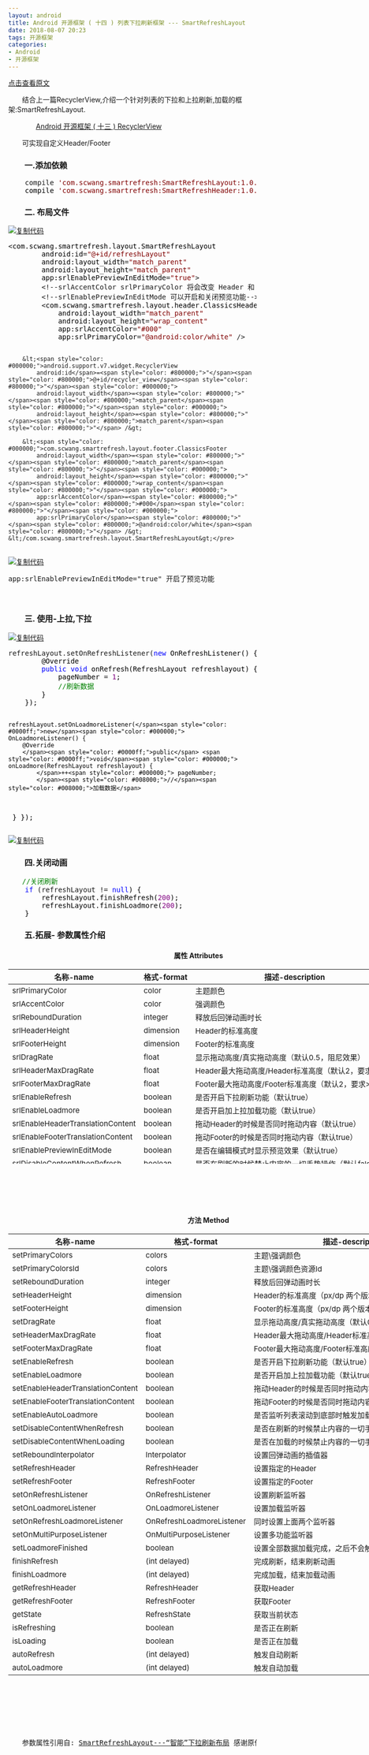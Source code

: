 ```yaml
---
layout: android
title: Android 开源框架 ( 十四 ) 列表下拉刷新框架 --- SmartRefreshLayout
date: 2018-08-07 20:23
tags: 开源框架
categories: 
- Android
- 开源框架
---
```

[点击查看原文](https://www.cnblogs.com/bugzone/p/SmartRefresh.html)

<!-- more -->

<div id="cnblogs_post_body" class="blogpost-body ">
    <p>　　结合上一篇RecyclerView,介绍一个针对列表的下拉和上拉刷新,加载的框架:SmartRefreshLayout.</p>
<p>　　　　<a id="post_title_link_9427210" href="https://www.cnblogs.com/bugzone/p/recyclerview.html" target="_blank">Android 开源框架 ( 十三 ) RecyclerView</a></p>
<p>　　可实现自定义Header/Footer</p>
<h3>　　一.添加依赖</h3>
<div class="cnblogs_code">
<pre>    compile <span style="color: #800000;">'</span><span style="color: #800000;">com.scwang.smartrefresh:SmartRefreshLayout:1.0.4-7</span><span style="color: #800000;">'</span><span style="color: #000000;">
    compile </span><span style="color: #800000;">'</span><span style="color: #800000;">com.scwang.smartrefresh:SmartRefreshHeader:1.0.4-7</span><span style="color: #800000;">'</span></pre>
</div>
<h3>　　二. 布局文件</h3>
<div class="cnblogs_code"><div class="cnblogs_code_toolbar"><span class="cnblogs_code_copy"><a href="javascript:void(0);" onclick="copyCnblogsCode(this)" title="复制代码"><img src="//common.cnblogs.com/images/copycode.gif" alt="复制代码"></a></span></div>
<pre>&lt;<span style="color: #000000;">com.scwang.smartrefresh.layout.SmartRefreshLayout
        android:id</span>=<span style="color: #800000;">"</span><span style="color: #800000;">@+id/refreshLayout</span><span style="color: #800000;">"</span><span style="color: #000000;">
        android:layout_width</span>=<span style="color: #800000;">"</span><span style="color: #800000;">match_parent</span><span style="color: #800000;">"</span><span style="color: #000000;">
        android:layout_height</span>=<span style="color: #800000;">"</span><span style="color: #800000;">match_parent</span><span style="color: #800000;">"</span><span style="color: #000000;">
        app:srlEnablePreviewInEditMode</span>=<span style="color: #800000;">"</span><span style="color: #800000;">true</span><span style="color: #800000;">"</span>&gt;
        &lt;!--srlAccentColor srlPrimaryColor 将会改变 Header 和 Footer 的主题颜色--&gt;
        &lt;!--srlEnablePreviewInEditMode 可以开启和关闭预览功能--&gt;
        &lt;<span style="color: #000000;">com.scwang.smartrefresh.layout.header.ClassicsHeader
            android:layout_width</span>=<span style="color: #800000;">"</span><span style="color: #800000;">match_parent</span><span style="color: #800000;">"</span><span style="color: #000000;">
            android:layout_height</span>=<span style="color: #800000;">"</span><span style="color: #800000;">wrap_content</span><span style="color: #800000;">"</span><span style="color: #000000;">
            app:srlAccentColor</span>=<span style="color: #800000;">"</span><span style="color: #800000;">#000</span><span style="color: #800000;">"</span><span style="color: #000000;">
            app:srlPrimaryColor</span>=<span style="color: #800000;">"</span><span style="color: #800000;">@android:color/white</span><span style="color: #800000;">"</span> /&gt;


        &lt;<span style="color: #000000;">android.support.v7.widget.RecyclerView
            android:id</span>=<span style="color: #800000;">"</span><span style="color: #800000;">@+id/recycler_view</span><span style="color: #800000;">"</span><span style="color: #000000;">
            android:layout_width</span>=<span style="color: #800000;">"</span><span style="color: #800000;">match_parent</span><span style="color: #800000;">"</span><span style="color: #000000;">
            android:layout_height</span>=<span style="color: #800000;">"</span><span style="color: #800000;">match_parent</span><span style="color: #800000;">"</span> /&gt;

        &lt;<span style="color: #000000;">com.scwang.smartrefresh.layout.footer.ClassicsFooter
            android:layout_width</span>=<span style="color: #800000;">"</span><span style="color: #800000;">match_parent</span><span style="color: #800000;">"</span><span style="color: #000000;">
            android:layout_height</span>=<span style="color: #800000;">"</span><span style="color: #800000;">wrap_content</span><span style="color: #800000;">"</span><span style="color: #000000;">
            app:srlAccentColor</span>=<span style="color: #800000;">"</span><span style="color: #800000;">#000</span><span style="color: #800000;">"</span><span style="color: #000000;">
            app:srlPrimaryColor</span>=<span style="color: #800000;">"</span><span style="color: #800000;">@android:color/white</span><span style="color: #800000;">"</span> /&gt;
    &lt;/com.scwang.smartrefresh.layout.SmartRefreshLayout&gt;</pre>
<div class="cnblogs_code_toolbar"><span class="cnblogs_code_copy"><a href="javascript:void(0);" onclick="copyCnblogsCode(this)" title="复制代码"><img src="//common.cnblogs.com/images/copycode.gif" alt="复制代码"></a></span></div></div>
<pre><span>app:srlEnablePreviewInEditMode="true" 开启了预览功能<br>　　<img src="https://images2018.cnblogs.com/blog/612293/201808/612293-20180806195400466-647305574.jpg" alt=""><br><br></span></pre>
<h3>　　三. 使用-上拉,下拉</h3>
<div class="cnblogs_code"><div class="cnblogs_code_toolbar"><span class="cnblogs_code_copy"><a href="javascript:void(0);" onclick="copyCnblogsCode(this)" title="复制代码"><img src="//common.cnblogs.com/images/copycode.gif" alt="复制代码"></a></span></div>
<pre>refreshLayout.setOnRefreshListener(<span style="color: #0000ff;">new</span><span style="color: #000000;"> OnRefreshListener() {
        @Override
        </span><span style="color: #0000ff;">public</span> <span style="color: #0000ff;">void</span><span style="color: #000000;"> onRefresh(RefreshLayout refreshlayout) {
            pageNumber </span>= <span style="color: #800080;">1</span><span style="color: #000000;">;
            </span><span style="color: #008000;">//</span><span style="color: #008000;">刷新数据</span>
<span style="color: #000000;">        }
    });

    refreshLayout.setOnLoadmoreListener(</span><span style="color: #0000ff;">new</span><span style="color: #000000;"> OnLoadmoreListener() {
        @Override
        </span><span style="color: #0000ff;">public</span> <span style="color: #0000ff;">void</span><span style="color: #000000;"> onLoadmore(RefreshLayout refreshlayout) {
            </span>++<span style="color: #000000;"> pageNumber;
            </span><span style="color: #008000;">//</span><span style="color: #008000;">加载数据</span>
<span style="color: #000000;">        }
    });
    </span></pre>
<div class="cnblogs_code_toolbar"><span class="cnblogs_code_copy"><a href="javascript:void(0);" onclick="copyCnblogsCode(this)" title="复制代码"><img src="//common.cnblogs.com/images/copycode.gif" alt="复制代码"></a></span></div></div>
<h3>　　四.关闭动画</h3>
<div class="cnblogs_code">
<pre><span style="color: #008000;">　　//</span><span style="color: #008000;">关闭刷新</span>
    <span style="color: #0000ff;">if</span> (refreshLayout != <span style="color: #0000ff;">null</span><span style="color: #000000;">) {
        refreshLayout.finishRefresh(</span><span style="color: #800080;">200</span><span style="color: #000000;">);
        refreshLayout.finishLoadmore(</span><span style="color: #800080;">200</span><span style="color: #000000;">);
    }</span></pre>
</div>
<h3>　　五.拓展- 参数属性介绍</h3>
<h4>　　　　　　　　　　　　　　　　　　　　　　　　属性 Attributes</h4>
<table style="height: 395px; width: 968px;">
<thead>
<tr><th><span style="font-size: 15px;">名称-name</span></th><th><span style="font-size: 15px;">格式-format</span></th><th><span style="font-size: 15px;">描述-description</span></th></tr>
</thead>
<tbody>
<tr>
<td><span style="font-size: 15px;">srlPrimaryColor</span></td>
<td><span style="font-size: 15px;">color</span></td>
<td><span style="font-size: 15px;">主题颜色</span></td>
</tr>
<tr>
<td><span style="font-size: 15px;">srlAccentColor</span></td>
<td><span style="font-size: 15px;">color</span></td>
<td><span style="font-size: 15px;">强调颜色</span></td>
</tr>
<tr>
<td><span style="font-size: 15px;">srlReboundDuration</span></td>
<td><span style="font-size: 15px;">integer</span></td>
<td><span style="font-size: 15px;">释放后回弹动画时长</span></td>
</tr>
<tr>
<td><span style="font-size: 15px;">srlHeaderHeight</span></td>
<td><span style="font-size: 15px;">dimension</span></td>
<td><span style="font-size: 15px;">Header的标准高度</span></td>
</tr>
<tr>
<td><span style="font-size: 15px;">srlFooterHeight</span></td>
<td><span style="font-size: 15px;">dimension</span></td>
<td><span style="font-size: 15px;">Footer的标准高度</span></td>
</tr>
<tr>
<td><span style="font-size: 15px;">srlDragRate</span></td>
<td><span style="font-size: 15px;">float</span></td>
<td><span style="font-size: 15px;">显示拖动高度/真实拖动高度（默认0.5，阻尼效果）</span></td>
</tr>
<tr>
<td><span style="font-size: 15px;">srlHeaderMaxDragRate</span></td>
<td><span style="font-size: 15px;">float</span></td>
<td><span style="font-size: 15px;">Header最大拖动高度/Header标准高度（默认2，要求&gt;=1）</span></td>
</tr>
<tr>
<td><span style="font-size: 15px;">srlFooterMaxDragRate</span></td>
<td><span style="font-size: 15px;">float</span></td>
<td><span style="font-size: 15px;">Footer最大拖动高度/Footer标准高度（默认2，要求&gt;=1）</span></td>
</tr>
<tr>
<td><span style="font-size: 15px;">srlEnableRefresh</span></td>
<td><span style="font-size: 15px;">boolean</span></td>
<td><span style="font-size: 15px;">是否开启下拉刷新功能（默认true）</span></td>
</tr>
<tr>
<td><span style="font-size: 15px;">srlEnableLoadmore</span></td>
<td><span style="font-size: 15px;">boolean</span></td>
<td><span style="font-size: 15px;">是否开启加上拉加载功能（默认true）</span></td>
</tr>
<tr>
<td><span style="font-size: 15px;">srlEnableHeaderTranslationContent</span></td>
<td><span style="font-size: 15px;">boolean</span></td>
<td><span style="font-size: 15px;">拖动Header的时候是否同时拖动内容（默认true）</span></td>
</tr>
<tr>
<td><span style="font-size: 15px;">srlEnableFooterTranslationContent</span></td>
<td><span style="font-size: 15px;">boolean</span></td>
<td><span style="font-size: 15px;">拖动Footer的时候是否同时拖动内容（默认true）</span></td>
</tr>
<tr>
<td><span style="font-size: 15px;">srlEnablePreviewInEditMode</span></td>
<td><span style="font-size: 15px;">boolean</span></td>
<td><span style="font-size: 15px;">是否在编辑模式时显示预览效果（默认true）</span></td>
</tr>
<tr>
<td><span style="font-size: 15px;">srlDisableContentWhenRefresh</span></td>
<td><span style="font-size: 15px;">boolean</span></td>
<td><span style="font-size: 15px;">是否在刷新的时候禁止内容的一切手势操作（默认false）</span></td>
</tr>
<tr>
<td><span style="font-size: 15px;">srlDisableContentWhenLoading</span></td>
<td><span style="font-size: 15px;">boolean</span></td>
<td><span style="font-size: 15px;">是否在加载的时候禁止内容的一切手势操作（默认false）</span></td>
</tr>
</tbody>
</table>
<p><br><br></p>
<p>　　　　　　　　　　　　　　　　　　　　　　　　</p>
<h4 id="articleHeader8">　　　　　　　　　　　　　　　　　　　　　　　　　　方法 Method</h4>
<table style="height: 990px; width: 958px;">
<thead>
<tr><th><span style="font-size: 15px;">名称-name</span></th><th><span style="font-size: 15px;">格式-format</span></th><th><span style="font-size: 15px;">描述-description</span></th></tr>

</thead>
<tbody>
<tr>
<td><span style="font-size: 15px;">setPrimaryColors</span></td>
<td><span style="font-size: 15px;">colors</span></td>
<td><span style="font-size: 15px;">主题\强调颜色</span></td>

</tr>
<tr>
<td><span style="font-size: 15px;">setPrimaryColorsId</span></td>
<td><span style="font-size: 15px;">colors</span></td>
<td><span style="font-size: 15px;">主题\强调颜色资源Id</span></td>

</tr>
<tr>
<td><span style="font-size: 15px;">setReboundDuration</span></td>
<td><span style="font-size: 15px;">integer</span></td>
<td><span style="font-size: 15px;">释放后回弹动画时长</span></td>

</tr>
<tr>
<td><span style="font-size: 15px;">setHeaderHeight</span></td>
<td><span style="font-size: 15px;">dimension</span></td>
<td><span style="font-size: 15px;">Header的标准高度（px/dp 两个版本）</span></td>

</tr>
<tr>
<td><span style="font-size: 15px;">setFooterHeight</span></td>
<td><span style="font-size: 15px;">dimension</span></td>
<td><span style="font-size: 15px;">Footer的标准高度（px/dp 两个版本）</span></td>

</tr>
<tr>
<td><span style="font-size: 15px;">setDragRate</span></td>
<td><span style="font-size: 15px;">float</span></td>
<td><span style="font-size: 15px;">显示拖动高度/真实拖动高度（默认0.5，阻尼效果）</span></td>

</tr>
<tr>
<td><span style="font-size: 15px;">setHeaderMaxDragRate</span></td>
<td><span style="font-size: 15px;">float</span></td>
<td><span style="font-size: 15px;">Header最大拖动高度/Header标准高度（默认2，要求&gt;=1）</span></td>

</tr>
<tr>
<td><span style="font-size: 15px;">setFooterMaxDragRate</span></td>
<td><span style="font-size: 15px;">float</span></td>
<td><span style="font-size: 15px;">Footer最大拖动高度/Footer标准高度（默认2，要求&gt;=1）</span></td>

</tr>
<tr>
<td><span style="font-size: 15px;">setEnableRefresh</span></td>
<td><span style="font-size: 15px;">boolean</span></td>
<td><span style="font-size: 15px;">是否开启下拉刷新功能（默认true）</span></td>

</tr>
<tr>
<td><span style="font-size: 15px;">setEnableLoadmore</span></td>
<td><span style="font-size: 15px;">boolean</span></td>
<td><span style="font-size: 15px;">是否开启加上拉加载功能（默认true）</span></td>

</tr>
<tr>
<td><span style="font-size: 15px;">setEnableHeaderTranslationContent</span></td>
<td><span style="font-size: 15px;">boolean</span></td>
<td><span style="font-size: 15px;">拖动Header的时候是否同时拖动内容（默认true）</span></td>

</tr>
<tr>
<td><span style="font-size: 15px;">setEnableFooterTranslationContent</span></td>
<td><span style="font-size: 15px;">boolean</span></td>
<td><span style="font-size: 15px;">拖动Footer的时候是否同时拖动内容（默认true）</span></td>

</tr>
<tr>
<td><span style="font-size: 15px;">setEnableAutoLoadmore</span></td>
<td><span style="font-size: 15px;">boolean</span></td>
<td><span style="font-size: 15px;">是否监听列表滚动到底部时触发加载事件</span></td>

</tr>
<tr>
<td><span style="font-size: 15px;">setDisableContentWhenRefresh</span></td>
<td><span style="font-size: 15px;">boolean</span></td>
<td><span style="font-size: 15px;">是否在刷新的时候禁止内容的一切手势操作（默认false）</span></td>

</tr>
<tr>
<td><span style="font-size: 15px;">setDisableContentWhenLoading</span></td>
<td><span style="font-size: 15px;">boolean</span></td>
<td><span style="font-size: 15px;">是否在加载的时候禁止内容的一切手势操作（默认false）</span></td>

</tr>
<tr>
<td><span style="font-size: 15px;">setReboundInterpolator</span></td>
<td><span style="font-size: 15px;">Interpolator</span></td>
<td><span style="font-size: 15px;">设置回弹动画的插值器</span></td>

</tr>
<tr>
<td><span style="font-size: 15px;">setRefreshHeader</span></td>
<td><span style="font-size: 15px;">RefreshHeader</span></td>
<td><span style="font-size: 15px;">设置指定的Header</span></td>

</tr>
<tr>
<td><span style="font-size: 15px;">setRefreshFooter</span></td>
<td><span style="font-size: 15px;">RefreshFooter</span></td>
<td><span style="font-size: 15px;">设置指定的Footer</span></td>

</tr>
<tr>
<td><span style="font-size: 15px;">setOnRefreshListener</span></td>
<td><span style="font-size: 15px;">OnRefreshListener</span></td>
<td><span style="font-size: 15px;">设置刷新监听器</span></td>

</tr>
<tr>
<td><span style="font-size: 15px;">setOnLoadmoreListener</span></td>
<td><span style="font-size: 15px;">OnLoadmoreListener</span></td>
<td><span style="font-size: 15px;">设置加载监听器</span></td>

</tr>
<tr>
<td><span style="font-size: 15px;">setOnRefreshLoadmoreListener</span></td>
<td><span style="font-size: 15px;">OnRefreshLoadmoreListener</span></td>
<td><span style="font-size: 15px;">同时设置上面两个监听器</span></td>

</tr>
<tr>
<td><span style="font-size: 15px;">setOnMultiPurposeListener</span></td>
<td><span style="font-size: 15px;">OnMultiPurposeListener</span></td>
<td><span style="font-size: 15px;">设置多功能监听器</span></td>

</tr>
<tr>
<td><span style="font-size: 15px;">setLoadmoreFinished</span></td>
<td><span style="font-size: 15px;">boolean</span></td>
<td><span style="font-size: 15px;">设置全部数据加载完成，之后不会触发加载事件</span></td>

</tr>
<tr>
<td><span style="font-size: 15px;">finishRefresh</span></td>
<td><span style="font-size: 15px;">(int delayed)</span></td>
<td><span style="font-size: 15px;">完成刷新，结束刷新动画</span></td>

</tr>
<tr>
<td><span style="font-size: 15px;">finishLoadmore</span></td>
<td><span style="font-size: 15px;">(int delayed)</span></td>
<td><span style="font-size: 15px;">完成加载，结束加载动画</span></td>

</tr>
<tr>
<td><span style="font-size: 15px;">getRefreshHeader</span></td>
<td><span style="font-size: 15px;">RefreshHeader</span></td>
<td><span style="font-size: 15px;">获取Header</span></td>

</tr>
<tr>
<td><span style="font-size: 15px;">getRefreshFooter</span></td>
<td><span style="font-size: 15px;">RefreshFooter</span></td>
<td><span style="font-size: 15px;">获取Footer</span></td>

</tr>
<tr>
<td><span style="font-size: 15px;">getState</span></td>
<td><span style="font-size: 15px;">RefreshState</span></td>
<td><span style="font-size: 15px;">获取当前状态</span></td>

</tr>
<tr>
<td><span style="font-size: 15px;">isRefreshing</span></td>
<td><span style="font-size: 15px;">boolean</span></td>
<td><span style="font-size: 15px;">是否正在刷新</span></td>

</tr>
<tr>
<td><span style="font-size: 15px;">isLoading</span></td>
<td><span style="font-size: 15px;">boolean</span></td>
<td><span style="font-size: 15px;">是否正在加载</span></td>

</tr>
<tr>
<td><span style="font-size: 15px;">autoRefresh</span></td>
<td><span style="font-size: 15px;">(int delayed)</span></td>
<td><span style="font-size: 15px;">触发自动刷新</span></td>

</tr>
<tr>
<td><span style="font-size: 15px;">autoLoadmore</span></td>
<td><span style="font-size: 15px;">(int delayed)</span></td>
<td><span style="font-size: 15px;">触发自动加载</span></td>

</tr>

</tbody>

</table>
<pre><span><br>　　<span style="font-size: 14px;">参数属性引用自: </span></span><span style="font-size: 14px;"><a href="https://blog.csdn.net/lknlll/article/details/77988978?locationNum=2&amp;fps=1" target="_blank">SmartRefreshLayout---“智能”下拉刷新布局</a> 感谢原作者!</span></pre>
<pre><span>&nbsp;</span></pre>
</div>